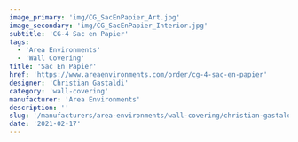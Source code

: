 ```yaml
---
image_primary: 'img/CG_SacEnPapier_Art.jpg'
image_secondary: 'img/CG_SacEnPapier_Interior.jpg'
subtitle: 'CG-4 Sac en Papier'
tags:
  - 'Area Environments'
  - 'Wall Covering'
title: 'Sac En Papier'
href: 'https://www.areaenvironments.com/order/cg-4-sac-en-papier'
designer: 'Christian Gastaldi'
category: 'wall-covering'
manufacturer: 'Area Environments'
description: ''
slug: '/manufacturers/area-environments/wall-covering/christian-gastaldi-sac-en-papier'
date: '2021-02-17'
---
```

